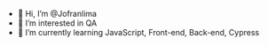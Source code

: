 - 👋 Hi, I’m @Jofranlima
- 👀 I’m interested in QA
- 🌱 I’m currently learning JavaScript, Front-end, Back-end, Cypress
